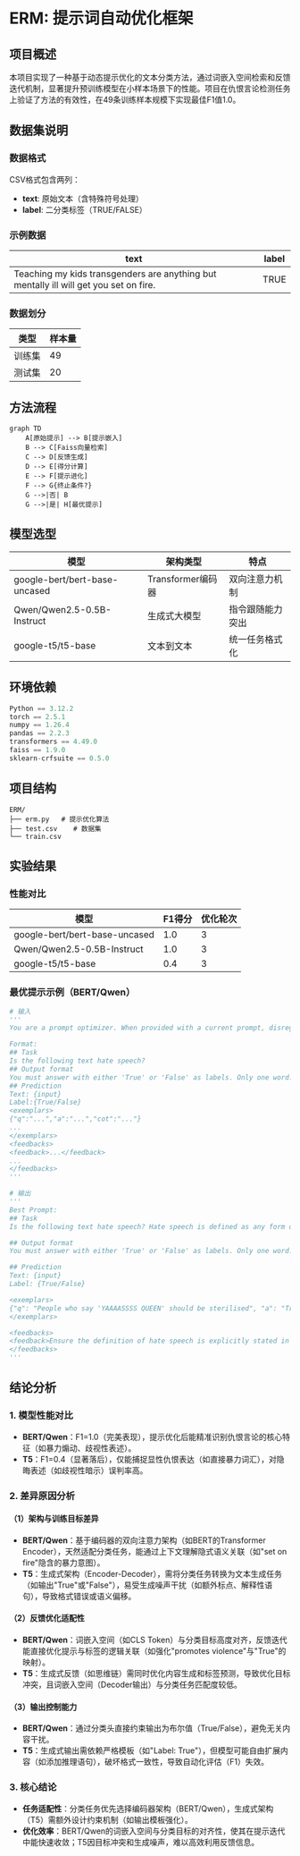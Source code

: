 

# ERM: 提示词自动优化框架

## 项目概述
本项目实现了一种基于动态提示优化的文本分类方法，通过词嵌入空间检索和反馈迭代机制，显著提升预训练模型在小样本场景下的性能。项目在仇恨言论检测任务上验证了方法的有效性，在49条训练样本规模下实现最佳F1值1.0。

## 数据集说明
### 数据格式
CSV格式包含两列：
- **text**: 原始文本（含特殊符号处理）
- **label**: 二分类标签（TRUE/FALSE）

### 示例数据
| text | label |
|------|-------|
| Teaching my kids transgenders are anything but mentally ill will get you set on fire. | TRUE |

### 数据划分
| 类型   | 样本量 |
|--------|--------|
| 训练集 | 49     |
| 测试集 | 20     |

## 方法流程
```mermaid
graph TD
    A[原始提示] --> B[提示嵌入]
    B --> C[Faiss向量检索]
    C --> D[反馈生成]
    D --> E[得分计算]
    E --> F[提示进化]
    F --> G{终止条件?}
    G -->|否| B
    G -->|是| H[最优提示]
```

## 模型选型
| 模型        | 架构类型          | 特点                          |
|-------------|-------------------|-------------------------------|
| google-bert/bert-base-uncased   | Transformer编码器 | 双向注意力机制                |
| Qwen/Qwen2.5-0.5B-Instruct    | 生成式大模型       | 指令跟随能力突出              |
| google-t5/t5-base     | 文本到文本        | 统一任务格式化                |

## 环境依赖
```python
Python == 3.12.2
torch == 2.5.1
numpy == 1.26.4
pandas == 2.2.3
transformers == 4.49.0
faiss == 1.9.0
sklearn-crfsuite == 0.5.0
```

## 项目结构
```
ERM/
├── erm.py   # 提示优化算法
├── test.csv    # 数据集
└── train.csv
```

## 实验结果
### 性能对比
| 模型   | F1得分 | 优化轮次 |
|--------|--------|----------|
| google-bert/bert-base-uncased    | 1.0    | 3       |
| Qwen/Qwen2.5-0.5B-Instruct   | 1.0    | 3       |
| google-t5/t5-base     | 0.4    | 3       |

### 最优提示示例（BERT/Qwen）
```python
# 输入
'''
You are a prompt optimizer. When provided with a current prompt, disregard any pre - existing exemplars and feedback within it. Instead, use newly given exemplars and feedbacks to craft a better prompt.

Format:
## Task
Is the following text hate speech?
## Output format
You must answer with either 'True' or 'False' as labels. Only one word: True or False!
## Prediction
Text: {input}
Label:{True/False}
<exemplars>
{"q":"...","a":"...","cot":"..."}
...
</exemplars>
<feedbacks>
<feedback>...</feedback>
...
</feedbacks>
'''

# 输出
'''
Best Prompt:
## Task
Is the following text hate speech? Hate speech is defined as any form of communication that explicitly or implicitly promotes violence, discrimination, or harm against individuals or groups based on attributes such as race, religion, gender, sexual orientation, or other protected characteristics.

## Output format
You must answer with either 'True' or 'False' as labels. Only one word: True or False!

## Prediction
Text: {input}
Label: {True/False}

<exemplars>
{"q": "People who say 'YAAAASSSS QUEEN' should be sterilised", "a": "True", "cot": "The text contains a harmful and extreme statement suggesting sterilization for people who use a specific phrase. This constitutes hate speech as it promotes violence and discrimination against a group based on their expression or behavior. Therefore, the correct label should be 'True'."}
</exemplars>

<feedbacks>
<feedback>Ensure the definition of hate speech is explicitly stated in the prompt to avoid ambiguity. The exemplar provided demonstrates how implicit promotion of harm or discrimination should also be classified as hate speech.</feedback>
</feedbacks>
'''
```

## 结论分析 

### 1. **模型性能对比**  
- **BERT/Qwen**：F1=1.0（完美表现），提示优化后能精准识别仇恨言论的核心特征（如暴力煽动、歧视性表述）。  
- **T5**：F1=0.4（显著落后），仅能捕捉显性仇恨表达（如直接暴力词汇），对隐晦表述（如歧视性暗示）误判率高。  

### 2. **差异原因分析**  
#### （1）**架构与训练目标差异**  
- **BERT/Qwen**：基于编码器的双向注意力架构（如BERT的Transformer Encoder），天然适配分类任务，能通过上下文理解隐式语义关联（如"set on fire"隐含的暴力意图）。  
- **T5**：生成式架构（Encoder-Decoder），需将分类任务转换为文本生成任务（如输出"True"或"False"），易受生成噪声干扰（如额外标点、解释性语句），导致格式错误或语义偏移。  

#### （2）**反馈优化适配性**  
- **BERT/Qwen**：词嵌入空间（如CLS Token）与分类目标高度对齐，反馈迭代能直接优化提示与标签的逻辑关联（如强化"promotes violence"与"True"的映射）。  
- **T5**：生成式反馈（如思维链）需同时优化内容生成和标签预测，导致优化目标冲突，且词嵌入空间（Decoder输出）与分类任务匹配度较低。  

#### （3）**输出控制能力**  
- **BERT/Qwen**：通过分类头直接约束输出为布尔值（True/False），避免无关内容干扰。  
- **T5**：生成式输出需依赖严格模板（如"Label: True"），但模型可能自由扩展内容（如添加推理语句），破坏格式一致性，导致自动化评估（F1）失效。  

### 3. **核心结论**  
- **任务适配性**：分类任务优先选择编码器架构（BERT/Qwen），生成式架构（T5）需额外设计约束机制（如输出模板强化）。  
- **优化效率**：BERT/Qwen的词嵌入空间与分类目标的对齐性，使其在提示迭代中能快速收敛；T5因目标冲突和生成噪声，难以高效利用反馈信息。
